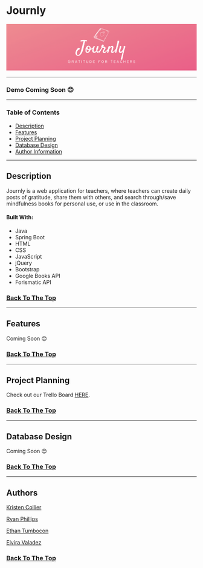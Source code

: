 # Journly

<p align="center">
    <img src="src/main/resources/static/img/journly-readme-image.png" alt="Journly">
</p>

---

### Demo Coming Soon 😊

---

### Table of Contents
- [Description](#description)
- [Features](#features)
- [Project Planning](#project-planning)
- [Database Design](#database-design)
- [Author Information](#authors)

---

## Description
Journly is a web application for teachers, where teachers can create daily posts of gratitude, share them with others, and search through/save mindfulness books for personal use, or use in the classroom.

#### Built With:
* Java
* Spring Boot
* HTML
* CSS
* JavaScript
* jQuery
* Bootstrap
* Google Books API
* Forismatic API

### [Back To The Top](#journly)

---

## Features
Coming Soon 😊

### [Back To The Top](#journly)

---
## Project Planning

Check out our Trello Board [HERE](https://trello.com/b/jnrykffF/journly-kanban-board).

### [Back To The Top](#journly)

---

## Database Design

Coming Soon 😊

### [Back To The Top](#journly)

---

## Authors
[Kristen Collier](https://github.com/kcollier10)

[Ryan Phillips](https://github.com/RyanPhillipsJ92)

[Ethan Tumbocon](https://github.com/EthanTumbocon)

[Elvira Valadez](https://github.com/elviravaladez)

### [Back To The Top](#journly)